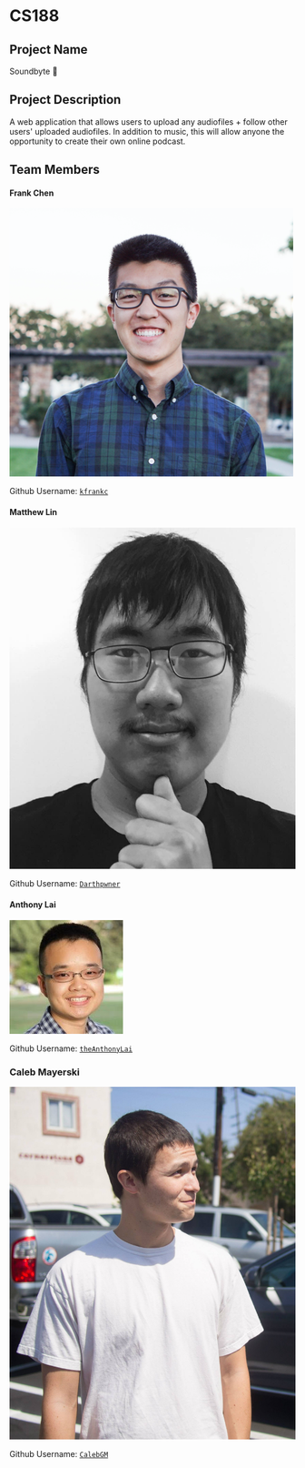 # CS188

## Project Name
Soundbyte :musical_note:

## Project Description
A web application that allows users to upload any audiofiles + follow other users' uploaded audiofiles. In addition to music, this will allow anyone the opportunity to create their own online podcast.

## Team Members

#### Frank Chen
![alt text](https://github.com/scalableinternetservices/SoundByte/blob/signup-login-ui/app/assets/images/frank.png "Frank Chen")

Github Username: [`kfrankc`](https://github.com/kfrankc)

#### Matthew Lin
![alt text](https://github.com/scalableinternetservices/SoundByte/blob/signup-login-ui/app/assets/images/matthew.jpg "Matthew Lin")

Github Username: [`Darthpwner`](https://github.com/Darthpwner)

#### Anthony Lai
![alt text](https://github.com/scalableinternetservices/SoundByte/blob/signup-login-ui/app/assets/images/anthony.jpg "Anthony Lai")

Github Username: [`theAnthonyLai`](https://github.com/theAnthonyLai)

### Caleb Mayerski
![alt text](https://github.com/scalableinternetservices/SoundByte/blob/signup-login-ui/app/assets/images/caleb.jpg "Caleb Mayerski")

Github Username: [`CalebGM`](https://github.com/CalebGM)